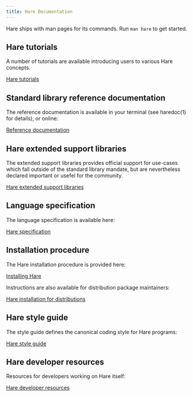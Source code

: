 ```yaml
---
title: Hare Documentation
---
```


Hare ships with man pages for its commands. Run `man hare` to get started.

## Hare tutorials

A number of tutorials are available introducing users to various Hare concepts.

<a href="/tutorial" class="tutorial-link">Hare tutorials</a>

## Standard library reference documentation

The reference documentation is available in your terminal (see haredoc(1) for
details), or online:

<a href="https://docs.harelang.org" class="tutorial-link">Reference documentation</a>

## Hare extended support libraries

The extended support libraries provides official support for use-cases which
fall outside of the standard library mandate, but are nevertheless declared
important or usefel for the community.

<a href="/extended" class="tutorial-link">Hare extended support libraries</a>

## Language specification

The language specification is available here:

<a href="/specification" class="tutorial-link">Hare specification</a>

## Installation procedure

The Hare installation procedure is provided here:

<a href="/installation" class="tutorial-link">Installing Hare</a>

Instructions are also available for distribution package maintainers:

<a href="/distributions" class="tutorial-link">Hare installation for distributions</a>

## Hare style guide

The style guide defines the canonical coding style for Hare programs:

<a href="/style" class="tutorial-link">Hare style guide</a>

## Hare developer resources

Resources for developers working on Hare itself:

<a href="/developers" class="tutorial-link">Hare developer resources</a>
